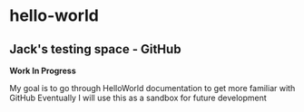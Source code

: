 # hello-world
## Jack's testing space - GitHub
**Work In Progress**

My goal is to go through HelloWorld documentation to get more familiar with GitHub
Eventually I will use this as a sandbox for future development
